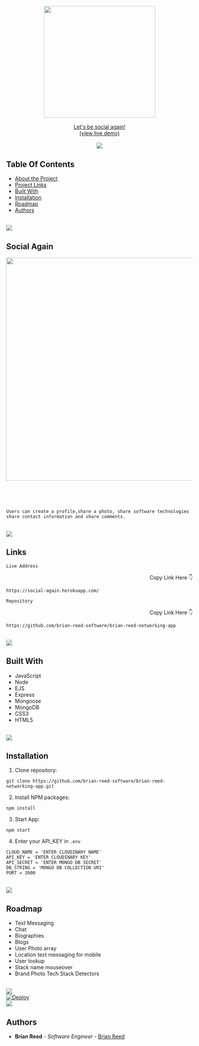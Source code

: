 <br/>
<p align="center">
  <h3 align="center">  
    <a href="http://social-again.herokuapp.com/" target="_blank">
      <img src="https://res.cloudinary.com/at100dev/image/upload/v1628713361/social_again_l9lsgr.svg" width="300px">
   
</h3>

  <p align="center">
    Let's be social again!
    <br/>
      (view live demo)
     </a>
    <br/>
    <br/>
<img src="https://raw.githubusercontent.com/andreasbm/readme/master/assets/lines/colored.png">
  </p>
</p>

## Table Of Contents

* [About the Project](#Social-Again)
* [Project Links](#links)
* [Built With](#built-with)
* [Installation](#installation)
* [Roadmap](#roadmap)
* [Authors](#authors)

<br/>
  <img src="https://raw.githubusercontent.com/andreasbm/readme/master/assets/lines/colored.png">
<br/>

## Social Again
  <p align="center">
<a href="http://social-again.herokuapp.com/" target="_blank">
<img width="600px" src="https://repository-images.githubusercontent.com/370849781/ca140020-284f-4f02-8a31-a32a04f50996">
</a>
</p>
<br>
<br>

```Social Again is a social networking application for software technology enthusiasts to be social again.

Users can create a profile,share a photo, share software technologies share contact information and share comments.
```


<br/>
  <img src="https://raw.githubusercontent.com/andreasbm/readme/master/assets/lines/colored.png">
<br/>

## Links

```Live Address```
<p align="right">Copy Link Here 👇 </p>

```
https://social-again.herokuapp.com/
```

```Repository```
<p align="right">Copy Link Here 👇 </p>

```
https://github.com/brian-reed-software/brian-reed-networking-app
```

<br/>
  <img src="https://raw.githubusercontent.com/andreasbm/readme/master/assets/lines/colored.png">
<br/>


## Built With

* JavaScript
* Node
* EJS
* Express
* Mongoose
* MongoDB
* CSS3
* HTML5


 <br/>
    <img src="https://raw.githubusercontent.com/andreasbm/readme/master/assets/lines/colored.png">
 <br/>


## Installation


1. Clone repository:

```
git clone https://github.com/brian-reed-software/brian-reed-networking-app.git
```

2. Install NPM packages:

```
npm install
```

3. Start App:

```
npm start
```

4. Enter your API_KEY in `.env`

```JS
CLOUD_NAME = 'ENTER CLOUDINARY NAME'
API_KEY = 'ENTER CLOUDINARY KEY'
API_SECRET = 'ENTER MONGO DB SECRET'
DB_STRING = 'MONGO DB COLLECTION URI'
PORT = 3000
```
 <br/>
    <img src="https://raw.githubusercontent.com/andreasbm/readme/master/assets/lines/colored.png">
 <br/>

##  Roadmap

  
* Text Messaging 
* Chat
* Biographies
* Blogs
* User Photo array
* Location text messaging for mobile
* User lookup
* Stack name mouseover
* Brand Photo Tech Stack Detectors

<br/>
  <img src="https://raw.githubusercontent.com/andreasbm/readme/master/assets/lines/colored.png">
<br/>

<a href="https://heroku.com/deploy">
  <img src="https://www.herokucdn.com/deploy/button.svg" alt="Deploy">
</a>

<br/>
  <img src="https://raw.githubusercontent.com/andreasbm/readme/master/assets/lines/colored.png">
<br/>


## Authors

* **Brian Reed** - *Software Engineer* - [Brian Reed](https://brian-reed.me)


